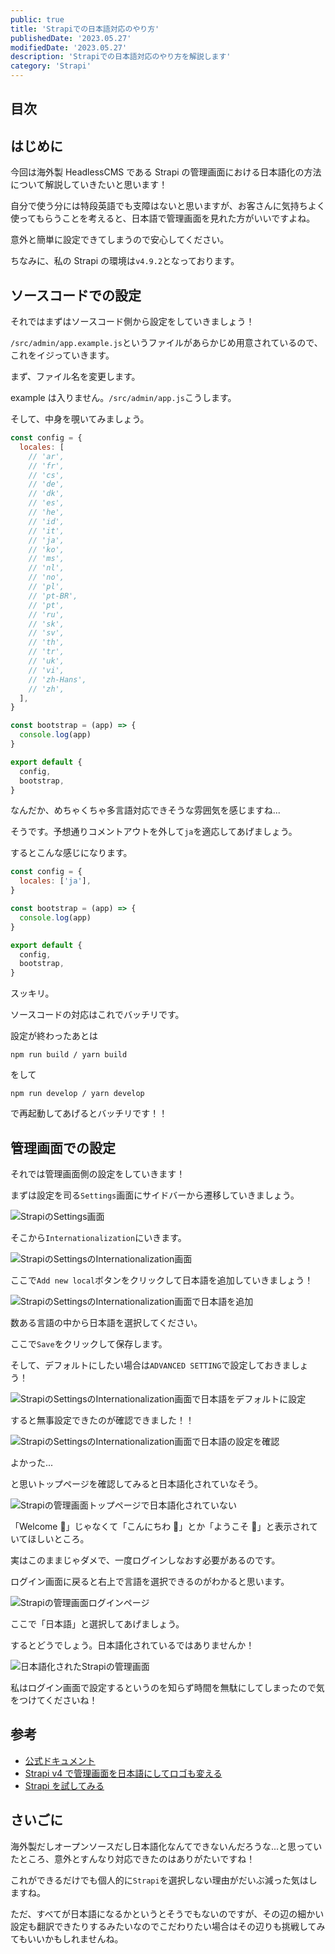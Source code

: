 ```yaml
---
public: true
title: 'Strapiでの日本語対応のやり方'
publishedDate: '2023.05.27'
modifiedDate: '2023.05.27'
description: 'Strapiでの日本語対応のやり方を解説します'
category: 'Strapi'
---
```


## 目次

## はじめに

今回は海外製 HeadlessCMS である Strapi の管理画面における日本語化の方法について解説していきたいと思います！

自分で使う分には特段英語でも支障はないと思いますが、お客さんに気持ちよく使ってもらうことを考えると、日本語で管理画面を見れた方がいいですよね。

意外と簡単に設定できてしまうので安心してください。

ちなみに、私の Strapi の環境は`v4.9.2`となっております。

## ソースコードでの設定

それではまずはソースコード側から設定をしていきましょう！

`/src/admin/app.example.js`というファイルがあらかじめ用意されているので、これをイジっていきます。

まず、ファイル名を変更します。

example は入りません。`/src/admin/app.js`こうします。

そして、中身を覗いてみましょう。

```js
const config = {
  locales: [
    // 'ar',
    // 'fr',
    // 'cs',
    // 'de',
    // 'dk',
    // 'es',
    // 'he',
    // 'id',
    // 'it',
    // 'ja',
    // 'ko',
    // 'ms',
    // 'nl',
    // 'no',
    // 'pl',
    // 'pt-BR',
    // 'pt',
    // 'ru',
    // 'sk',
    // 'sv',
    // 'th',
    // 'tr',
    // 'uk',
    // 'vi',
    // 'zh-Hans',
    // 'zh',
  ],
}

const bootstrap = (app) => {
  console.log(app)
}

export default {
  config,
  bootstrap,
}
```

なんだか、めちゃくちゃ多言語対応できそうな雰囲気を感じますね...

そうです。予想通りコメントアウトを外して`ja`を適応してあげましょう。

するとこんな感じになります。

```js
const config = {
  locales: ['ja'],
}

const bootstrap = (app) => {
  console.log(app)
}

export default {
  config,
  bootstrap,
}
```

スッキリ。

ソースコードの対応はこれでバッチリです。

設定が終わったあとは

```
npm run build / yarn build
```

をして

```
npm run develop / yarn develop
```

で再起動してあげるとバッチリです！！

## 管理画面での設定

それでは管理画面側の設定をしていきます！

まずは設定を司る`Settings`画面にサイドバーから遷移していきましょう。

![StrapiのSettings画面](/asset/img/post/31_1.jpg)

そこから`Internationalization`にいきます。

![StrapiのSettingsのInternationalization画面](/asset/img/post/31_2.jpg)

ここで`Add new local`ボタンをクリックして日本語を追加していきましょう！

![StrapiのSettingsのInternationalization画面で日本語を追加](/asset/img/post/31_3.jpg)

数ある言語の中から日本語を選択してください。

ここで`Save`をクリックして保存します。

そして、デフォルトにしたい場合は`ADVANCED SETTING`で設定しておきましょう！

![StrapiのSettingsのInternationalization画面で日本語をデフォルトに設定](/asset/img/post/31_4.jpg)

すると無事設定できたのが確認できました！！

![StrapiのSettingsのInternationalization画面で日本語の設定を確認](/asset/img/post/31_5.jpg)

よかった...

と思いトップページを確認してみると日本語化されていなそう。

![Strapiの管理画面トップページで日本語化されていない](/asset/img/post/31_6.jpg)

「Welcome 👋」じゃなくて「こんにちわ 👋」とか「ようこそ 👋」と表示されていてほしいところ。

実はこのままじゃダメで、一度ログインしなおす必要があるのです。

ログイン画面に戻ると右上で言語を選択できるのがわかると思います。

![Strapiの管理画面ログインページ](/asset/img/post/31_7.jpg)

ここで「日本語」と選択してあげましょう。

するとどうでしょう。日本語化されているではありませんか！

![日本語化されたStrapiの管理画面](/asset/img/post/31_8.jpg)

私はログイン画面で設定するというのを知らず時間を無駄にしてしまったので気をつけてくださいね！

## 参考

- [公式ドキュメント](https://docs.strapi.io/dev-docs/admin-panel-customization#configuration-options)
- [Strapi v4 で管理画面を日本語にしてロゴも変える](https://qiita.com/wanpa/items/167f59024f3a2eccf027)
- [Strapi を試してみる](https://zenn.dev/tatsuyasusukida/scraps/f8ce08f388fcce)

## さいごに

海外製だしオープンソースだし日本語化なんてできないんだろうな...と思っていたところ、意外とすんなり対応できたのはありがたいですね！

これができるだけでも個人的に`Strapi`を選択しない理由がだいぶ減った気はしますね。

ただ、すべてが日本語になるかというとそうでもないのですが、その辺の細かい設定も翻訳できたりするみたいなのでこだわりたい場合はその辺りも挑戦してみてもいいかもしれませんね。
